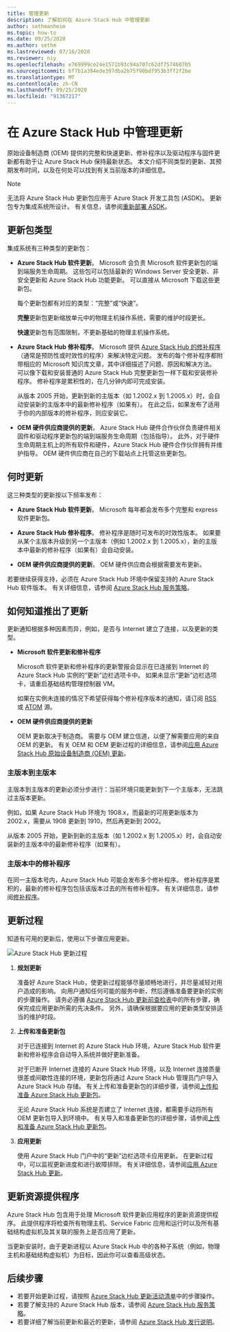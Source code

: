 ```yaml
---
title: 管理更新
description: 了解如何在 Azure Stack Hub 中管理更新
author: sethmanheim
ms.topic: how-to
ms.date: 09/25/2020
ms.author: sethm
ms.lastreviewed: 07/16/2020
ms.reviewer: niy
ms.openlocfilehash: e769999ce24e1571b93c94a707c62df757460705
ms.sourcegitcommit: bf7b1a394ede397dba2b75f90bdf953b3ff2f2be
ms.translationtype: MT
ms.contentlocale: zh-CN
ms.lasthandoff: 09/25/2020
ms.locfileid: "91367217"
---
```

# <a name="manage-updates-in-azure-stack-hub"></a>在 Azure Stack Hub 中管理更新

原始设备制造商 (OEM) 提供的完整和快速更新、修补程序以及驱动程序与固件更新都有助于让 Azure Stack Hub 保持最新状态。 本文介绍不同类型的更新、其预期发布时间，以及在何处可以找到有关当前版本的详细信息。

> [!NOTE]  
> 无法将 Azure Stack Hub 更新包应用于 Azure Stack 开发工具包 (ASDK)。 更新包专为集成系统所设计。 有关信息，请参阅[重新部署 ASDK](../asdk/asdk-redeploy.md)。

## <a name="update-package-types"></a>更新包类型

集成系统有三种类型的更新包：

- **Azure Stack Hub 软件更新**。 Microsoft 会负责 Microsoft 软件更新包的端到端服务生命周期。 这些包可以包括最新的 Windows Server 安全更新、非安全更新和 Azure Stack Hub 功能更新。 可以直接从 Microsoft 下载这些更新包。

    每个更新包都有对应的类型：“完整”或“快速”。 

    **完整**更新包更新缩放单元中的物理主机操作系统，需要的维护时段更长。

    **快速**更新包有范围限制，不更新基础的物理主机操作系统。

- **Azure Stack Hub 修补程序**。 Microsoft 提供 [Azure Stack Hub 的修补程序](azure-stack-servicing-policy.md#hotfixes)（通常是预防性或时效性的程序）来解决特定问题。 发布的每个修补程序都附带相应的 Microsoft 知识库文章，其中详细描述了问题、原因和解决方法。 可以像下载和安装普通的 Azure Stack Hub 完整更新包一样下载和安装修补程序。 修补程序是累积性的，在几分钟内即可完成安装。

   从版本 2005 开始，更新到新的主版本（如 1.2002.x 到 1.2005.x）时，会自动安装新的主版本中的最新修补程序（如果有）。 在此之后，如果发布了适用于你的内部版本的修补程序，则应安装它。

- **OEM 硬件供应商提供的更新**。 Azure Stack Hub 硬件合作伙伴负责硬件相关固件和驱动程序更新包的端到端服务生命周期（包括指导）。 此外，对于硬件生命周期主机上的所有软件和硬件，Azure Stack Hub 硬件合作伙伴拥有并维护指导。 OEM 硬件供应商在自己的下载站点上托管这些更新包。

## <a name="when-to-update"></a>何时更新

这三种类型的更新按以下频率发布：

- **Azure Stack Hub 软件更新**。 Microsoft 每年都会发布多个完整和 express 软件更新包。

- **Azure Stack Hub 修补程序**。 修补程序是随时可发布的时效性版本。 如果要从某个主版本升级到另一个主版本（例如 1.2002.x 到 1.2005.x），新的主版本中最新的修补程序（如果有）会自动安装。

- **OEM 硬件供应商提供的更新**。 OEM 硬件供应商会根据需要发布更新。

若要继续获得支持，必须在 Azure Stack Hub 环境中保留支持的 Azure Stack Hub 软件版本。 有关详细信息，请参阅 [Azure Stack Hub 服务策略](azure-stack-servicing-policy.md)。

## <a name="how-to-know-an-update-is-available"></a>如何知道推出了更新

更新通知根据多种因素而异，例如，是否与 Internet 建立了连接，以及更新的类型。

- **Microsoft 软件更新和修补程序**

    Microsoft 软件更新和修补程序的更新警报会显示在已连接到 Internet 的 Azure Stack Hub 实例的“更新”边栏选项卡中。 如果未显示“更新”边栏选项卡，请重启基础结构管理控制器 VM。

    如果在实例未连接的情况下希望获得每个修补程序版本的通知，请订阅 [RSS](https://support.microsoft.com/app/content/api/content/feeds/sap/en-us/32d322a8-acae-202d-e9a9-7371dccf381b/rss) 或 [ATOM](https://support.microsoft.com/app/content/api/content/feeds/sap/en-us/32d322a8-acae-202d-e9a9-7371dccf381b/atom) 源。

- **OEM 硬件供应商提供的更新**

    OEM 更新取决于制造商。 需要与 OEM 建立信道，以便了解需要应用的来自 OEM 的更新。 有关 OEM 和 OEM 更新过程的详细信息，请参阅[应用 Azure Stack Hub 原始设备制造商 (OEM) 更新](azure-stack-update-oem.md)。

### <a name="major-version-to-major-version"></a>主版本到主版本

主版本到主版本的更新必须分步进行：当前环境只能更新到下一个主版本，无法跳过主版本更新。

例如，如果 Azure Stack Hub 环境为 1908.x，而最新的可用更新版本为 2002.x，需要从 1908 更新到 1910，然后再更新到 2002。

从版本 2005 开始，更新到新的主版本（如 1.2002.x 到 1.2005.x）时，会自动安装新的主版本中的最新修补程序（如果有）。

### <a name="hotfixes-within-major-versions"></a>主版本中的修补程序

在同一主版本号内，Azure Stack Hub 可能会发布多个修补程序。 修补程序是累积的，最新的修补程序包包括该版本过去的所有修补程序。 有关详细信息，请参阅[修补程序](azure-stack-servicing-policy.md#hotfixes)。

## <a name="update-process"></a>更新过程

知道有可用的更新后，使用以下步骤应用更新。

![Azure Stack Hub 更新过程](./media/azure-stack-updates/azure-stack-update-process.svg)

1. **规划更新**

    准备好 Azure Stack Hub，使更新过程能够尽量顺畅地进行，并尽量减轻对用户造成的影响。 向用户通知任何可能的服务中断，然后遵循准备要更新的实例的步骤操作。 请务必遵循 [Azure Stack Hub 更新前查检表](release-notes-checklist.md)中的所有步骤，确保完成应用更新所需的先决条件。 另外，请确保根据要应用的更新类型安排适当的维护时段。

2. **上传和准备更新包**

    对于已连接到 Internet 的 Azure Stack Hub 环境，Azure Stack Hub 软件更新和修补程序会自动导入系统并做好更新准备。

    对于已断开 Internet 连接的 Azure Stack Hub 环境，以及 Internet 连接质量很差或间歇性连接的环境，更新包将通过 Azure Stack Hub 管理员门户导入 Azure Stack Hub 存储。 有关上传和准备更新包的详细步骤，请参阅[上传和准备 Azure Stack Hub 更新包](azure-stack-update-prepare-package.md)。

    无论 Azure Stack Hub 系统是否建立了 Internet 连接，都需要手动将所有 OEM 更新包导入到环境中。 有关导入和准备更新包的详细步骤，请参阅[上传和准备 Azure Stack Hub 更新包](azure-stack-update-prepare-package.md)。

3. **应用更新**

    使用 Azure Stack Hub 门户中的“更新”边栏选项卡应用更新。 在更新过程中，可以监视更新进度和进行故障排除。 有关详细信息，请参阅[应用 Azure Stack Hub 更新](azure-stack-apply-updates.md)。

## <a name="the-update-resource-provider"></a>更新资源提供程序

Azure Stack Hub 包含用于处理 Microsoft 软件更新应用程序的更新资源提供程序。 此提供程序将检查所有物理主机、Service Fabric 应用和运行时以及所有基础结构虚拟机及其关联的服务上是否应用了更新。

当更新安装时，由于更新进程以 Azure Stack Hub 中的各种子系统（例如，物理主机和基础结构虚拟机）为目标，因此你可以查看高级状态。

## <a name="next-steps"></a>后续步骤

- 若要开始更新过程，请按照 [Azure Stack Hub 更新活动清单](release-notes-checklist.md)中的步骤操作。
- 若要了解支持的 Azure Stack Hub 版本，请参阅 [Azure Stack Hub 服务策略](azure-stack-servicing-policy.md)。  
- 若要详细了解当前更新和最近的更新，请参阅 [Azure Stack Hub 发行说明](release-notes.md)。
